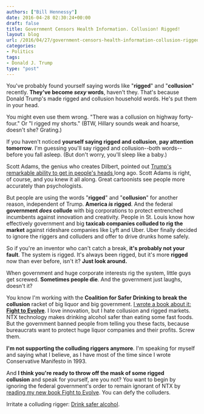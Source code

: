 ```yaml
---
authors: ["Bill Hennessy"]
date: 2016-04-28 02:30:24+00:00
draft: false
title: Government Censors Health Information. Collusion! Rigged!
layout: blog
url: /2016/04/27/government-censors-health-information-collusion-rigged/
categories:
- Politics
tags:
- Donald J. Trump
type: "post"
---
```


You've probably found yourself saying words like "**rigged**" and "**collusion**" recently. **They've become _sexy_ words**, haven't they. That's because Donald Trump's made rigged and collusion household words. He's put them in your head.

You might even use them wrong. "There was a collusion on highway forty-four." Or "I rigged my shorts." (BTW, Hillary sounds weak and hoarse, doesn't she? Grating.)

If you haven't noticed **yourself saying rigged and collusion**, **pay attention tomorrow**. I'm guessing you'll say rigged and collusion--both words--before you fall asleep. (But don't worry, you'll sleep like a baby.)

Scott Adams, the genius who creates Dilbert, pointed out [Trump's remarkable ability to get in people's heads ](https://blog.dilbert.com/post/143431313681/the-unfavorability-illusion)long ago. Scott Adams is right, of course, and you knew it all along. Great cartoonists see people more accurately than psychologists.

But people are using the words "**rigged**" and "**collusion**" for another reason, independent of Trump. **America _is_ rigged**. And the federal **government _does_ collude** with big corporations to protect entrenched incumbents against innovation and creativity. People in St. Louis know how effectively government and big **taxicab companies colluded to rig the market** against rideshare companies like Lyft and Uber. Uber finally decided to ignore the riggers and colluders and offer to drive drunks home safely.

So if you're an inventor who can't catch a break, **it's probably not your fault**. The system is rigged. It's always been rigged, but it's more **rigged** now than ever before, isn't it? **Just look around.**

When government and huge corporate interests rig the system, little guys get screwed. **Sometimes people die**. And the government just laughs, doesn't it?

You know I'm working with the **Coalition for Safer Drinking to break the collusion** racket of big liquor and big government. [I wrote a book about it: **Fight to Evolve**](https://www.amazon.com/Fight-Evolve-Governments-Secret-War-ebook/dp/B01DORSX0O/). I love innovation, but I hate collusion and rigged markets. NTX technology makes drinking alcohol safer than eating some fast foods. But the government banned people from telling you these facts, because bureaucrats want to protect huge liquor companies and their profits. Screw them.

**I'm not supporting the colluding riggers anymore**. I'm speaking for myself and saying what I believe, as I have most of the time since I wrote Conservative Manifesto in 1993.

And **I think you're ready to throw off the mask of some rigged collusion** and speak for yourself, are you not? You want to begin by ignoring the federal government's order to remain ignorant of NTX by [reading my new book Fight to Evolve](https://amzn.to/1rzx44h). You can defy the colluders.

Irritate a colluding rigger: [Drink safer alcohol](https://www.fighttoevolve.org).
